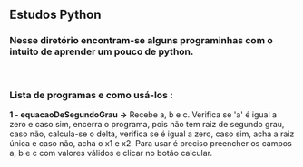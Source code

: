 ## Estudos Python

### Nesse diretório encontram-se alguns programinhas com o intuito de aprender um pouco de python.
<br>


### <b> Lista de programas e como usá-los : </b>

<b>1 - equacaoDeSegundoGrau -></b> Recebe a, b e c. Verifica se 'a' é igual a zero e caso sim, encerra o programa, pois não tem raiz de segundo grau, caso não, calcula-se o delta, verifica se é igual a zero, caso sim, acha a raiz única e caso não, acha o x1 e x2. Para usar é preciso preencher os campos a, b e c com valores válidos e clicar no botão calcular.